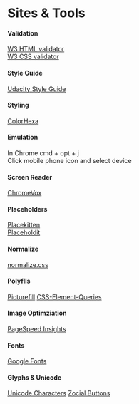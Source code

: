 Sites & Tools
=============

#### Validation

[W3 HTML validator](http://validator.w3.org/#validate_by_input)<br>
[W3 CSS validator](http://jigsaw.w3.org/css-validator/#validate_by_input)


#### Style Guide

[Udacity Style Guide](http://udacity.github.io/frontend-nanodegree-styleguide/)

#### Styling

[ColorHexa](http://www.colorhexa.com/)


#### Emulation

In Chrome cmd + opt + j<br>
Click mobile phone icon and select device


#### Screen Reader

[ChromeVox](http://www.chromevox.com/)

#### Placeholders

[Placekitten](https://placekitten.com)<br>
[Placeholdit](https://placehold.it)


#### Normalize

[normalize.css](https://necolas.github.io/normalize.css/)

#### Polyflls

[Picturefill](https://scottjehl.github.io/picturefill/)
[CSS-Element-Queries](https://github.com/marcj/css-element-queries)


#### Image Optimziation

[PageSpeed Insights](https://developers.google.com/speed/pagespeed/insights/)


#### Fonts

[Google Fonts](https://www.google.com/fonts)


#### Glyphs & Unicode

[Unicode Characters](http://unicode-table.com/en/#control-character)
[Zocial Buttons](https://github.com/smcllns/css-social-buttons)












